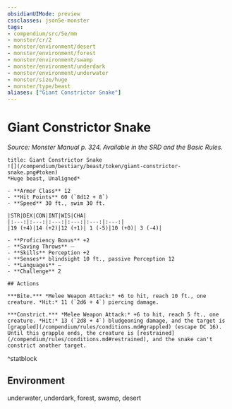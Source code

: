 ```yaml
---
obsidianUIMode: preview
cssclasses: json5e-monster
tags:
- compendium/src/5e/mm
- monster/cr/2
- monster/environment/desert
- monster/environment/forest
- monster/environment/swamp
- monster/environment/underdark
- monster/environment/underwater
- monster/size/huge
- monster/type/beast
aliases: ["Giant Constrictor Snake"]
---
```

# Giant Constrictor Snake
*Source: Monster Manual p. 324. Available in the SRD and the Basic Rules.*  

```ad-statblock
title: Giant Constrictor Snake
![](/compendium/bestiary/beast/token/giant-constrictor-snake.png#token)
*Huge beast, Unaligned*

- **Armor Class** 12 
- **Hit Points** 60 (`8d12 + 8`)
- **Speed** 30 ft., swim 30 ft.

|STR|DEX|CON|INT|WIS|CHA|
|:---:|:---:|:---:|:---:|:---:|:---:|
|19 (+4)|14 (+2)|12 (+1)| 1 (-5)|10 (+0)| 3 (-4)|

- **Proficiency Bonus** +2
- **Saving Throws** ⏤
- **Skills** Perception +2
- **Senses** blindsight 10 ft., passive Perception 12
- **Languages** —
- **Challenge** 2

## Actions

***Bite.*** *Melee Weapon Attack:* +6 to hit, reach 10 ft., one creature. *Hit:* 11 (`2d6 + 4`) piercing damage.

***Constrict.*** *Melee Weapon Attack:* +6 to hit, reach 5 ft., one creature. *Hit:* 13 (`2d8 + 4`) bludgeoning damage, and the target is [grappled](/compendium/rules/conditions.md#grappled) (escape DC 16). Until this grapple ends, the creature is [restrained](/compendium/rules/conditions.md#restrained), and the snake can't constrict another target.
```
^statblock

## Environment

underwater, underdark, forest, swamp, desert